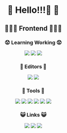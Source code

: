 <h1 align="center"> 🙂 Hello!!!👋 🙂 </h1>

<h2 align="center">  🤡🤡🤡 Frontend 🤡🤡🤡 </h2>

<h3 align="center"> 😟 Learning Working 😟 </h3>

<p align="center">
<a><img src="https://img.shields.io/badge/-React-3294a8.svg?logo=React&style=popout-square"></a>
<a><img src="https://img.shields.io/badge/-JavaScript-3294a8.svg?logo=JavaScript&style=popout-square"></a>
<a><img src="https://img.shields.io/badge/-TypeScript-3294a8.svg?logo=TypeScript&style=popout-square"></a>
</p>

<h3 align="center"> 🤧 Editors 🤧 </h3>

<p align="center">
<a><img src="https://img.shields.io/badge/-WebStorm-3294a8.svg?logo=WebStorm&style=popout-square"></a>
<a><img src="https://img.shields.io/badge/-VSCode-3294a8.svg?logo=Visual%20Studio%20Code&style=popout-square"></a>
</p>

<h3 align="center"> 🧐 Tools 🧐 </h3>

<p align="center">
<a><img src="https://img.shields.io/badge/-ESlint-3294a8.svg?logo=ESLint&style=popout-square"></a>
<a><img src="https://img.shields.io/badge/-Babel-3294a8.svg?logo=Babel&style=popout-square"></a>
<a><img src="https://img.shields.io/badge/-Prettier-3294a8.svg?logo=Prettier&style=popout-square"></a>
<a><img src="https://img.shields.io/badge/-Material%20UI-3294a8.svg?logo=Material%20UI&style=popout-square"></a>
<a><img src="https://img.shields.io/badge/-Bootstrap-3294a8.svg?logo=Bootstrap&style=popout-square"></a>
<a><img src="https://img.shields.io/badge/-Webpack-3294a8.svg?logo=Webpack&style=popout-square"></a>
</p>


<h3 align="center"> 😺 Links 😺 </h3>


<p align="center">
<a href="https://github.com/cheichey"><img src="https://img.shields.io/badge/-Github-3294a8.svg?logo=GIthub&style=popout-square"></a>
<a href="https://twitter.com/butsuli_shine"><img src="https://img.shields.io/badge/-Twitter-3294a8.svg?logo=Twitter&style=popout-square"></a>
<a href="https://qiita.com/butsuli_shine"><img src="https://img.shields.io/badge/-Qiita-3294a8.svg?logo=Qiita&style=popout-square"></a>
</p>

